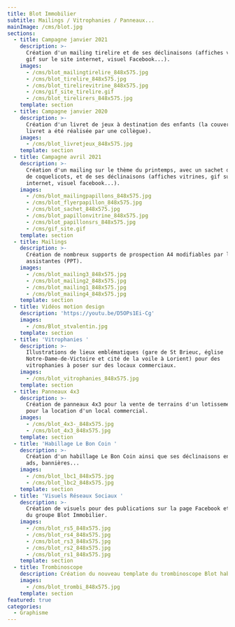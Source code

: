 ```yaml
---
title: Blot Immobilier
subtitle: Mailings / Vitrophanies / Panneaux...
mainImage: /cms/blot.jpg
sections:
  - title: Campagne janvier 2021
    description: >-
      Création d'un mailing tirelire et de ses déclinaisons (affiches vitrines,
      gif sur le site internet, visuel Facebook...).
    images:
      - /cms/blot_mailingtirelire_848x575.jpg
      - /cms/blot_tirelire_848x575.jpg
      - /cms/blot_tirelirevitrine_848x575.jpg
      - /cms/gif_site_tirelire.gif
      - /cms/blot_tirelirers_848x575.jpg
    template: section
  - title: Campagne janvier 2020
    description: >-
      Création d'un livret de jeux à destination des enfants (la couverture du
      livret a été réalisée par une collègue).
    images:
      - /cms/blot_livretjeux_848x575.jpg
    template: section
  - title: Campagne avril 2021
    description: >-
      Création d'un mailing sur le thème du printemps, avec un sachet de graines
      de coquelicots, et de ses déclinaisons (affiches vitrines, gif sur le site
      internet, visuel facebook...).
    images:
      - /cms/blot_mailingpapillons_848x575.jpg
      - /cms/blot_flyerpapillon_848x575.jpg
      - /cms/blot_sachet_848x575.jpg
      - /cms/blot_papillonvitrine_848x575.jpg
      - /cms/blot_papillonsrs_848x575.jpg
      - /cms/gif_site.gif
    template: section
  - title: Mailings
    description: >-
      Création de nombreux supports de prospection A4 modifiables par les
      assistantes (PPT).
    images:
      - /cms/blot_mailing3_848x575.jpg
      - /cms/blot_mailing2_848x575.jpg
      - /cms/blot_mailing1_848x575.jpg
      - /cms/blot_mailing4_848x575.jpg
    template: section
  - title: Vidéos motion design
    description: 'https://youtu.be/D5OPs1Ei-Cg'
    images:
      - /cms/Blot_stvalentin.jpg
    template: section
  - title: 'Vitrophanies '
    description: >-
      Illustrations de lieux emblématiques (gare de St Brieuc, église
      Notre-Dame-de-Victoire et cité de la voile à Lorient) pour des
      vitrophanies à poser sur des locaux commerciaux.
    images:
      - /cms/blot_vitrophanies_848x575.jpg
    template: section
  - title: Panneaux 4x3
    description: >-
      Création de panneaux 4x3 pour la vente de terrains d'un lotissement et
      pour la location d'un local commercial.
    images:
      - /cms/blot_4x3-_848x575.jpg
      - /cms/blot_4x3_848x575.jpg
    template: section
  - title: 'Habillage Le Bon Coin '
    description: >-
      Création d'un habillage Le Bon Coin ainsi que ses déclinaisons en native
      ads, bannières...
    images:
      - /cms/blot_lbc1_848x575.jpg
      - /cms/blot_lbc2_848x575.jpg
    template: section
  - title: 'Visuels Réseaux Sociaux '
    description: >-
      Création de visuels pour des publications sur la page Facebook et LinkedIn
      du groupe Blot Immobilier.
    images:
      - /cms/blot_rs5_848x575.jpg
      - /cms/blot_rs4_848x575.jpg
      - /cms/blot_rs3_848x575.jpg
      - /cms/blot_rs2_848x575.jpg
      - /cms/blot_rs1_848x575.jpg
    template: section
  - title: Trombinoscope
    description: Création du nouveau template du trombinoscope Blot habitation
    images:
      - /cms/blot_trombi_848x575.jpg
    template: section
featured: true
categories:
  - Graphisme
---
```


